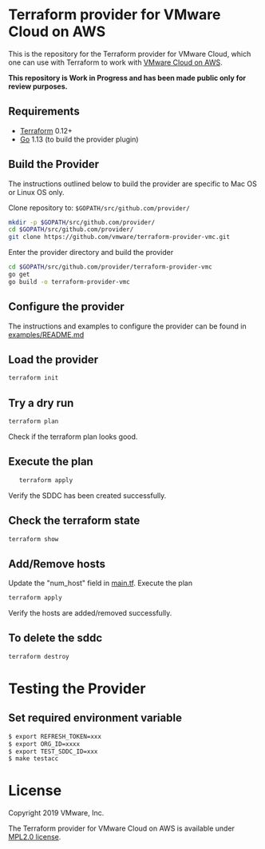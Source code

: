 # Terraform provider for VMware Cloud on AWS

This is the repository for the Terraform provider for VMware Cloud, which one can use with
Terraform to work with [VMware Cloud on AWS](https://vmc.vmware.com/).

**This repository is Work in Progress and has been made public only for review purposes.**

Requirements
------------

- [Terraform](https://www.terraform.io/downloads.html) 0.12+
- [Go](https://golang.org/doc/install) 1.13 (to build the provider plugin)

## Build the Provider

The instructions outlined below to build the provider are specific to Mac OS or Linux OS only.

Clone repository to: `$GOPATH/src/github.com/provider/`

```sh
mkdir -p $GOPATH/src/github.com/provider/
cd $GOPATH/src/github.com/provider/
git clone https://github.com/vmware/terraform-provider-vmc.git
```

Enter the provider directory and build the provider

```sh
cd $GOPATH/src/github.com/provider/terraform-provider-vmc
go get
go build -o terraform-provider-vmc
```

## Configure the provider

The instructions and examples to configure the provider can be found in [examples/README.md](https://github.com/vmware/terraform-provider-vmc/blob/master/examples/README.md)

## Load the provider

```sh
terraform init
```

## Try a dry run

```sh
terraform plan
```

Check if the terraform plan looks good.

## Execute the plan

```sh
   terraform apply
```

Verify the SDDC has been created successfully.

## Check the terraform state 
```sh
terraform show
```

## Add/Remove hosts

Update the "num_host" field in [main.tf](https://github.com/vmware/terraform-provider-vmc/blob/master/examples/main.tf).
Execute the plan

```sh
terraform apply
```

Verify the hosts are added/removed successfully.

## To delete the sddc

```sh
terraform destroy
```

# Testing the Provider

## Set required environment variable

```sh
$ export REFRESH_TOKEN=xxx
$ export ORG_ID=xxxx
$ export TEST_SDDC_ID=xxx
$ make testacc
```

# License

Copyright 2019 VMware, Inc.

The Terraform provider for VMware Cloud on AWS is available under [MPL2.0 license](https://github.com/vmware/terraform-provider-vmc/blob/master/LICENSE.txt).
